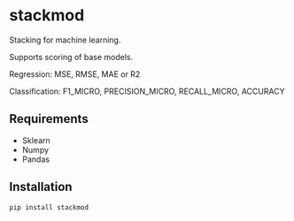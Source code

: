 # stackmod
Stacking for machine learning.

Supports scoring of base models. 

Regression: MSE, RMSE, MAE or R2

Classification: F1_MICRO, PRECISION_MICRO, RECALL_MICRO, ACCURACY

## Requirements
* Sklearn
* Numpy
* Pandas

## Installation 
`pip install stackmod`